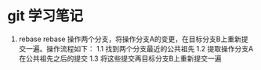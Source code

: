 # git 学习笔记

1. rebase
rebase 操作两个分支，将操作分支A的变更，在目标分支B上重新提交一遍。操作流程如下：
1.1 找到两个分支最近的公共祖先
1.2 提取操作分支A在公共祖先之后的提交
1.3 将这些提交再目标分支B上重新提交一遍